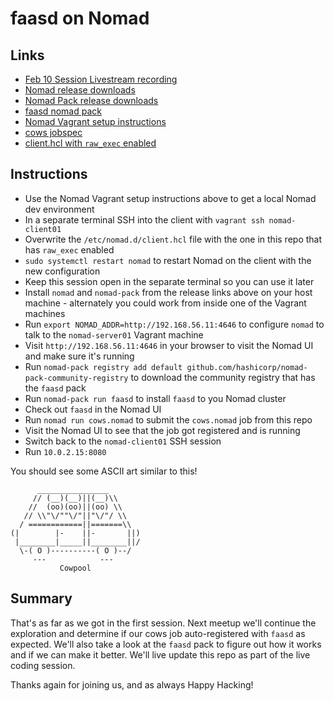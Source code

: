 # faasd on Nomad

## Links

- [Feb 10 Session Livestream recording](https://www.facebook.com/domistation/videos/654309529048819/)
- [Nomad release downloads](https://releases.hashicorp.com/nomad/)
- [Nomad Pack release downloads](https://releases.hashicorp.com/nomad-pack/)
- [faasd nomad pack](https://github.com/hashicorp/nomad-pack-community-registry/tree/main/packs/faasd)
- [Nomad Vagrant setup instructions](https://discuss.hashicorp.com/t/local-nomad-cluster-using-vagrant/33067/9?u=derekstrickland)
- [cows jobspec](cows.nomad)
- [client.hcl with `raw_exec` enabled](client.hcl)

## Instructions

- Use the Nomad Vagrant setup instructions above to get a local Nomad dev environment
- In a separate terminal SSH into the client with `vagrant ssh nomad-client01`
- Overwrite the `/etc/nomad.d/client.hcl` file with the one in this repo that has `raw_exec` enabled
- `sudo systemctl restart nomad` to restart Nomad on the client with the new configuration
- Keep this session open in the separate terminal so you can use it later
- Install `nomad` and `nomad-pack` from the release links above on your host machine - alternately you could work from inside one of the Vagrant machines
- Run `export NOMAD_ADDR=http://192.168.56.11:4646` to configure `nomad` to talk to the `nomad-server01` Vagrant machine
- Visit `http://192.168.56.11:4646` in your browser to visit the Nomad UI and make sure it's running
- Run `nomad-pack registry add default github.com/hashicorp/nomad-pack-community-registry` to download the community registry that has the `faasd` pack
- Run `nomad-pack run faasd` to install `faasd` to you Nomad cluster
- Check out `faasd` in the Nomad UI
- Run `nomad run cows.nomad` to submit the `cows.nomad` job from this repo
- Visit the Nomad UI to see that the job got registered and is running
- Switch back to the `nomad-client01` SSH session
- Run `10.0.2.15:8080`

You should see some ASCII art similar to this!

```shell
      ________________
     // (__)(__)||(__)\\
    //  (oo)(oo)||(oo) \\
   // \\"\/""\/"||"\/"/ \\
  / ============||=======\\
(|        |-    ||-       ||)
 |________|_____||________||/
  \-( O )----------( O )--/
     ---            ---
           Cowpool
```

## Summary

That's as far as we got in the first session. Next meetup we'll continue the exploration and determine if our cows job auto-registered with `faasd` as expected. We'll also take a look at the `faasd` pack to figure out how it works and if we can make it better. We'll live update this repo as part of the live coding session.

Thanks again for joining us, and as always Happy Hacking!


